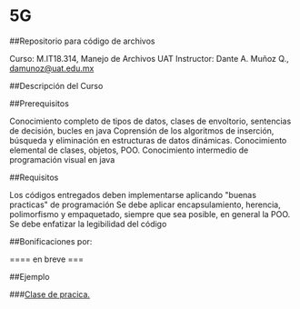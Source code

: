 5G
==

##Repositorio para código de archivos

Curso: M.IT18.314, Manejo de Archivos UAT
Instructor: Dante A. Muñoz Q., damunoz@uat.edu.mx

##Descripción del Curso


##Prerequisitos

Conocimiento completo de tipos de datos, clases de envoltorio, sentencias de decisión, bucles en java
Coprensión de los algoritmos de inserción, búsqueda y eliminación en estructuras de datos dinámicas.
Conocimiento elemental de clases, objetos, POO.
Conocimiento intermedio de programación visual en java

##Requisitos

Los códigos entregados deben implementarse aplicando "buenas practicas" de programación
Se debe aplicar encapsulamiento, herencia, polimorfismo y empaquetado, siempre que sea posible, en general la POO.
Se debe enfatizar la legibilidad del código

##Bonificaciones por:

==== en breve ===

##Ejemplo

###[Clase de pracica.](https://github.com/ARCHIVOS-MIT18314/5G/blob/master/CRecord.java)
